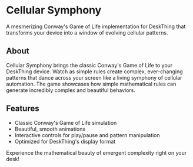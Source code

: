 # Cellular Symphony

A mesmerizing Conway's Game of Life implementation for DeskThing that transforms your device into a window of evolving cellular patterns.

## About

Cellular Symphony brings the classic Conway's Game of Life to your DeskThing device. Watch as simple rules create complex, ever-changing patterns that dance across your screen like a living symphony of cellular automation. The game showcases how simple mathematical rules can generate incredibly complex and beautiful behaviors.

## Features

- Classic Conway's Game of Life simulation
- Beautiful, smooth animations
- Interactive controls for play/pause and pattern manipulation
- Optimized for DeskThing's display format

Experience the mathematical beauty of emergent complexity right on your desk!